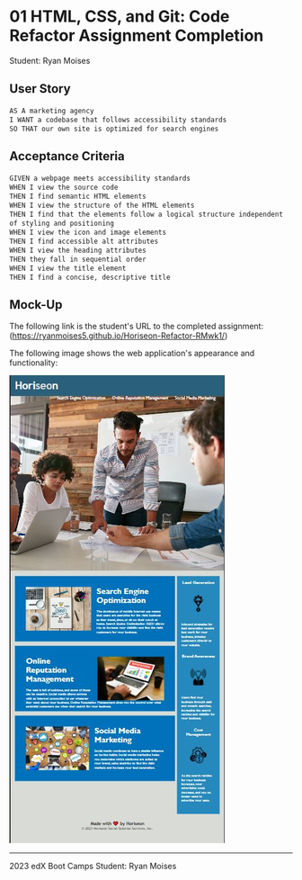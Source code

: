 # 01 HTML, CSS, and Git: Code Refactor Assignment Completion

Student: Ryan Moises

## User Story

```
AS A marketing agency
I WANT a codebase that follows accessibility standards
SO THAT our own site is optimized for search engines
```

## Acceptance Criteria

```
GIVEN a webpage meets accessibility standards
WHEN I view the source code
THEN I find semantic HTML elements
WHEN I view the structure of the HTML elements
THEN I find that the elements follow a logical structure independent of styling and positioning
WHEN I view the icon and image elements
THEN I find accessible alt attributes
WHEN I view the heading attributes
THEN they fall in sequential order
WHEN I view the title element
THEN I find a concise, descriptive title
```

## Mock-Up

The following link is the student's URL to the completed assignment:
(https://ryanmoises5.github.io/Horiseon-Refactor-RMwk1/)

The following image shows the web application's appearance and functionality:

![The Horiseon webpage includes a navigation bar, a header image, and cards with text and images at the bottom of the page.](./assets/images/HoriseonRMwk1Screenshot.JPG)

---
2023 edX Boot Camps
Student: Ryan Moises
